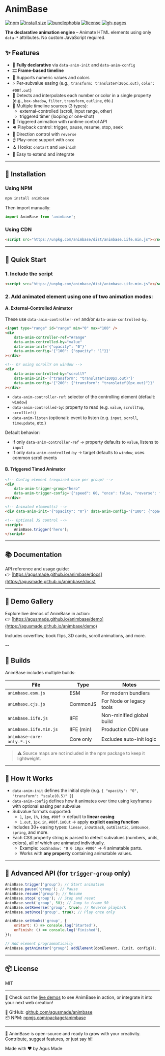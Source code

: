 # AnimBase

[![npm](https://img.shields.io/npm/v/animbase)](https://www.npmjs.com/package/animbase)
[![install size](https://packagephobia.com/badge?p=animbase)](https://packagephobia.com/result?p=animbase)
[![bundlephobia](https://img.shields.io/bundlephobia/minzip/animbase)](https://bundlephobia.com/package/animbase)
[![license](https://img.shields.io/badge/license-MIT-green)](https://github.com/agusmade/animbase/blob/main/LICENSE)
[![gh-pages](https://img.shields.io/badge/demo-gh--pages-orange)](https://agusmade.github.io/animbase/)

**The declarative animation engine** – Animate HTML elements using only `data-*` attributes. No custom JavaScript required.

## ✨ Features

-   🔧 **Fully declarative** via `data-anim-init` and `data-anim-config`
-   🎞️ **Frame-based timeline**
-   🎨 Supports numeric values and colors
-   ⚡ Per-subvalue easing (e.g., `transform: translateY(20px.out)`, `color: #00f.out`)
-   🧠 Detects and interpolates each number or color in a single property (e.g., `box-shadow`, `filter`, `transform`, `outline`, etc.)
-   🎯 Multiple timeline sources (3 types):
    -   external-controlled (scroll, input range, other)
    -   triggered timer (looping or one-shot)
-   🔂 Triggered animation with runtime control API
-   ⏯️ Playback control: trigger, pause, resume, stop, seek
-   🔁 Direction control with `reverse`
-   ☝️ Play-once support with `once`
-   🪝 Hooks: `onStart` and `onFinish`
-   🧩 Easy to extend and integrate

---

## 🚀 Installation

### Using NPM

```bash
npm install animbase
```

Then import manually:

```js
import AnimBase from 'animbase';
```

### Using CDN

```html
<script src="https://unpkg.com/animbase/dist/animbase.iife.min.js"></script>
```

---

## 🧭 Quick Start

### 1. Include the script

```html
<script src="https://unpkg.com/animbase/dist/animbase.iife.min.js"></script>
```

### 2. Add animated element using one of two animation modes:

#### A. External-Controlled Animator

These use `data-anim-controller-ref` and/or `data-anim-controlled-by`.

```html
<input type="range" id="range" min="0" max="100" />
<div
	data-anim-controller-ref="#range"
	data-anim-controlled-by="value"
	data-anim-init='{"opacity": "0"}'
	data-anim-config='{"100": {"opacity": "1"}}'
></div>

<!-- Or using scrollY on window -->
<div
	data-anim-controlled-by="scrollY"
	data-anim-init='{"transform": "translateY(100px.out)"}'
	data-anim-config='{"200": {"transform": "translateY(0px.out)"}}'
></div>
```

-   `data-anim-controller-ref`: selector of the controlling element (default: `window`)
-   `data-anim-controlled-by`: property to read (e.g. `value`, `scrollTop`, `scrollLeft`)
-   `data-anim-listen` (optional): event to listen (e.g. `input`, `scroll`, `timeupdate`, etc.)

Default behavior:

-   If only `data-anim-controller-ref` → property defaults to `value`, listens to `input`
-   If only `data-anim-controlled-by` → target defaults to `window`, uses common scroll events

#### B. Triggered Timed Animator

```html
<!-- Config element (required once per group) -->
<div
	data-anim-trigger-group="hero"
	data-anim-trigger-config='{"speed": 60, "once": false, "reverse": false, "autostart": true}'
></div>

<!-- Animated element(s) -->
<div data-anim-init='{"opacity": "0"}' data-anim-config='{"100": {"opacity": "1"}}' data-anim-trigger-group="hero"></div>

<!-- Optional JS control -->
<script>
	AnimBase.trigger('hero');
</script>
```

---

## 📚 Documentation

API reference and usage guide:  
👉 [https://agusmade.github.io/animbase/docs](https://agusmade.github.io/animbase/docs)

---

## 🎨 Demo Gallery

Explore live demos of AnimBase in action:  
👉 [https://agusmade.github.io/animbase/demo](https://agusmade.github.io/animbase/demo)

Includes coverflow, book flips, 3D cards, scroll animations, and more.

--

## 📁 Builds

AnimBase includes multiple builds:

| File                      | Type       | Notes                     |
| ------------------------- | ---------- | ------------------------- |
| `animbase.esm.js`         | ESM        | For modern bundlers       |
| `animbase.cjs.js`         | CommonJS   | For Node or legacy tools  |
| `animbase.iife.js`        | IIFE       | Non-minified global build |
| `animbase.iife.min.js`    | IIFE (min) | Production CDN use        |
| `animbase-core-only.*.js` | Core only  | Excludes auto-init logic  |

> ⚠️ Source maps are not included in the npm package to keep it lightweight.

---

## 🧠 How It Works

-   `data-anim-init` defines the initial style (e.g. `{ "opacity": "0", "transform": "scale(0.5)" }`)
-   `data-anim-config` defines how it animates over time using keyframes with optional easing per subvalue
-   Subvalue formats supported:
    -   `1`, `1px`, `1%`, `1deg`, `#00f` → default to **linear easing**
    -   `1.out`, `1px.in`, `#00f.inOut` → apply **explicit easing function**
-   Includes 30+ easing types: `linear`, `inOutBack`, `outElastic`, `inBounce`, `spring`, and more.
-   Each CSS property string is parsed to detect subvalues (numbers, units, colors), all of which are animated individually.
    -   Example: `boxShadow: "0 0 10px #000"` → 4 animatable parts.
    -   Works with **any property** containing animatable values.

---

## 🧪 Advanced API (for `trigger-group` only)

```js
AnimBase.trigger('group'); // Start animation
AnimBase.pause('group'); // Pause
AnimBase.resume('group'); // Resume
AnimBase.stop('group'); // Stop and reset
AnimBase.seek('group', 50); // Jump to frame 50
AnimBase.setReverse('group', true); // Reverse playback
AnimBase.setOnce('group', true); // Play once only

AnimBase.setHooks('group', {
	onStart: () => console.log('Started'),
	onFinish: () => console.log('Finished'),
});

// Add element programmatically
AnimBase.getAnimator('group').addElement(domElement, {init, config});
```

---

## 📦 License

MIT

---

🎉 Check out the [live demos](https://agusmade.github.io/animbase/) to see AnimBase in action, or integrate it into your next web creation!

🔗 GitHub: [github.com/agusmade/animbase](https://github.com/agusmade/animbase)  
📦 NPM: [npmjs.com/package/animbase](https://www.npmjs.com/package/animbase)

---

👋 AnimBase is open-source and ready to grow with your creativity.  
Contribute, suggest features, or just say hi!

Made with ❤️ by Agus Made
